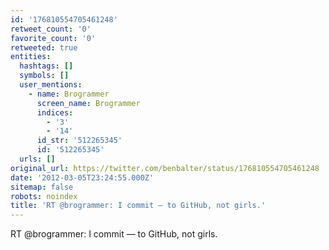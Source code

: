 ```yaml
---
id: '176810554705461248'
retweet_count: '0'
favorite_count: '0'
retweeted: true
entities:
  hashtags: []
  symbols: []
  user_mentions:
    - name: Brogrammer
      screen_name: Brogrammer
      indices:
        - '3'
        - '14'
      id_str: '512265345'
      id: '512265345'
  urls: []
original_url: https://twitter.com/benbalter/status/176810554705461248
date: '2012-03-05T23:24:55.000Z'
sitemap: false
robots: noindex
title: 'RT @brogrammer: I commit — to GitHub, not girls.'
---
```


RT @brogrammer: I commit — to GitHub, not girls.